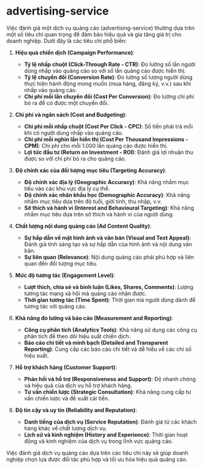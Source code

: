 # advertising-service

Việc đánh giá một dịch vụ quảng cáo (advertising-service) thường dựa trên một số tiêu chí quan trọng để đảm bảo hiệu quả và gia tăng giá trị cho doanh nghiệp. Dưới đây là các tiêu chí phổ biến:

1. **Hiệu quả chiến dịch (Campaign Performance)**:
    - **Tỷ lệ nhấp chuột (Click-Through Rate - CTR)**: Đo lường số lần người dùng nhấp vào quảng cáo so với số lần quảng cáo được hiển thị.
    - **Tỷ lệ chuyển đổi (Conversion Rate)**: Đo lường số lượng người dùng thực hiện hành động mong muốn (mua hàng, đăng ký, v.v.) sau khi nhấp vào quảng cáo.
    - **Chi phí mỗi lần chuyển đổi (Cost Per Conversion)**: Đo lường chi phí bỏ ra để có được một chuyển đổi.

2. **Chi phí và ngân sách (Cost and Budgeting)**:
    - **Chi phí mỗi nhấp chuột (Cost Per Click - CPC)**: Số tiền phải trả mỗi khi có người dùng nhấp vào quảng cáo.
    - **Chi phí mỗi nghìn lần hiển thị (Cost Per Thousand Impressions - CPM)**: Chi phí cho mỗi 1.000 lần quảng cáo được hiển thị.
    - **Lợi tức đầu tư (Return on Investment - ROI)**: Đánh giá lợi nhuận thu được so với chi phí bỏ ra cho quảng cáo.

3. **Độ chính xác của đối tượng mục tiêu (Targeting Accuracy)**:
    - **Độ chính xác địa lý (Geographic Accuracy)**: Khả năng nhắm mục tiêu vào các khu vực địa lý cụ thể.
    - **Độ chính xác nhân khẩu học (Demographic Accuracy)**: Khả năng nhắm mục tiêu dựa trên độ tuổi, giới tính, thu nhập, v.v.
    - **Sở thích và hành vi (Interest and Behavioural Targeting)**: Khả năng nhắm mục tiêu dựa trên sở thích và hành vi của người dùng.

4. **Chất lượng nội dung quảng cáo (Ad Content Quality)**:
    - **Sự hấp dẫn về mặt hình ảnh và văn bản (Visual and Text Appeal)**: Đánh giá tính sáng tạo và sự hấp dẫn của hình ảnh và nội dung văn bản.
    - **Sự liên quan (Relevance)**: Nội dung quảng cáo phải phù hợp và liên quan đến đối tượng mục tiêu.

5. **Mức độ tương tác (Engagement Level)**:
    - **Lượt thích, chia sẻ và bình luận (Likes, Shares, Comments)**: Lượng tương tác mạng xã hội mà quảng cáo nhận được.
    - **Thời gian tương tác (Time Spent)**: Thời gian mà người dùng dành để tương tác với quảng cáo.

6. **Khả năng đo lường và báo cáo (Measurement and Reporting)**:
    - **Công cụ phân tích (Analytics Tools)**: Khả năng sử dụng các công cụ phân tích để theo dõi hiệu suất chiến dịch.
    - **Báo cáo chi tiết và minh bạch (Detailed and Transparent Reporting)**: Cung cấp các báo cáo chi tiết và dễ hiểu về các chỉ số hiệu suất.

7. **Hỗ trợ khách hàng (Customer Support)**:
    - **Phản hồi và hỗ trợ (Responsiveness and Support)**: Độ nhanh chóng và hiệu quả của dịch vụ hỗ trợ khách hàng.
    - **Tư vấn chiến lược (Strategic Consultation)**: Khả năng cung cấp tư vấn chiến lược và đề xuất cải tiến.

8. **Độ tin cậy và uy tín (Reliability and Reputation)**:
    - **Danh tiếng của dịch vụ (Service Reputation)**: Đánh giá từ các khách hàng khác về chất lượng dịch vụ.
    - **Lịch sử và kinh nghiệm (History and Experience)**: Thời gian hoạt động và kinh nghiệm của dịch vụ trong lĩnh vực quảng cáo.

Việc đánh giá dịch vụ quảng cáo dựa trên các tiêu chí này sẽ giúp doanh nghiệp chọn lựa được đối tác phù hợp và tối ưu hóa hiệu quả quảng cáo.
